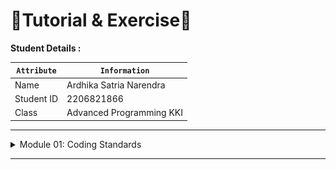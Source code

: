 # 📝Tutorial & Exercise📝

**Student Details :**

|  `Attribute`  | `Information`              |
|---------------|----------------------------|
| Name          | Ardhika Satria Narendra    |
| Student ID    | 2206821866                 |
| Class         | Advanced Programming KKI   |

---
<details>
<summary>Module 01: Coding Standards</summary>

## Questions and Answers

### -> Commit 1 Reflection 

We bring std::io::prelude and std::io::BufReader into scope to get access to traits and types that let us read from and write to the stream. In the for loop in the main function, instead of printing a message that says we made a connection, we now call the new handle_connection function and pass the stream to it.

In the handle_connection function, we create a new BufReader instance that wraps a mutable reference to the stream. BufReader adds buffering by managing calls to the std::io::Read trait methods for us.

We create a variable named http_request to collect the lines of the request the browser sends to our server. We indicate that we want to collect these lines in a vector by adding the Vec<_> type annotation.

BufReader implements the std::io::BufRead trait, which provides the lines method. The lines method returns an iterator of Result<String, std::io::Error> by splitting the stream of data whenever it sees a newline byte. To get each String, we map and unwrap each Result. The Result might be an error if the data isn’t valid UTF-8 or if there was a problem reading from the stream. Again, a production program should handle these errors more gracefully, but we’re choosing to stop the program in the error case for simplicity.

The browser signals the end of an HTTP request by sending two newline characters in a row, so to get one request from the stream, we take lines until we get a line that is the empty string. Once we’ve collected the lines into the vector, we’re printing them out using pretty debug formatting so we can take a look at the instructions the web browser is sending to our server.

### -> Commit 2 Reflection

![Commit 2 screen capture](/assets/images/commit2.png)

We’ve added fs to the use statement to bring the standard library’s filesystem module into scope. The code for reading the contents of a file to a string should look familiar; we used it in Chapter 12 when we read the contents of a file for our I/O project in Listing 12-4.

Next, we use format! to add the file’s contents as the body of the success response. To ensure a valid HTTP response, we add the Content-Length header which is set to the size of our response body, in this case the size of hello.html.

Run this code with cargo run and load 127.0.0.1:7878 in our browser; we should see our HTML rendered!

Currently, we’re ignoring the request data in http_request and just sending back the contents of the HTML file unconditionally. That means if we try requesting 127.0.0.1:7878/something-else in our browser, we will still get back this same HTML response. At the moment, our server is very limited and does not do what most web servers do. We want to customize our responses depending on the request and only send back the HTML file for a well-formed request to /.

### -> Commit 3 Reflection

![Commit 3 screen capture](/assets/images/commit3.png)

We’re only going to be looking at the first line of the HTTP request, so rather than reading the entire request into a vector, we’re calling next to get the first item from the iterator. The first unwrap takes care of the Option and stops the program if the iterator has no items. The second unwrap handles the Result and has the same effect as the unwrap that was in the map added in Listing 20-2.

Next, we check the request_line to see if it equals the request line of a GET request to the / path. If it does, the if block returns the contents of our HTML file.

If the request_line does not equal the GET request to the / path, it means we’ve received some other request. We’ll add code to the else block in a moment to respond to all other requests.

We’ll also return some HTML for a page to render in the browser indicating the response to the end user.

### -> Commit 4 Reflection

We switched from if to match now that we have three cases. We need to explicitly match on a slice of request_line to pattern match against the string literal values; match doesn’t do automatic referencing and dereferencing like the equality method does.

The first arm is the same as the if block from Listing 20-9. The second arm matches a request to /sleep. When that request is received, the server will sleep for 5 seconds before rendering the successful HTML page. The third arm is the same as the else block from Listing 20-9.

Start the server using cargo run. Then open two browser windows: one for http://127.0.0.1:7878/ and the other for http://127.0.0.1:7878/sleep. If we enter the / URI a few times, as before, we’ll see it respond quickly. But if we enter /sleep and then load /, we’ll see that / waits until sleep has slept for its full 5 seconds before loading.

</details>

---

